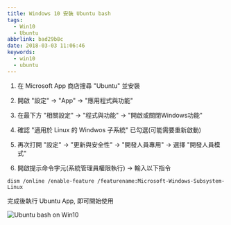 ```yaml
---
title: Windows 10 安裝 Ubuntu bash
tags:
  - Win10
  - Ubuntu
abbrlink: bad29b8c
date: 2018-03-03 11:06:46
keywords:
  - win10
  - ubuntu
---
```


1. 在 Microsoft App 商店搜尋 "Ubuntu" 並安裝

2. 開啟 "設定" -> "App" -> "應用程式與功能"

3. 在最下方 "相關設定" -> "程式與功能" -> "開啟或關閉Windows功能"

4. 確認 "適用於 Linux 的 Windwos 子系統" 已勾選(可能需要重新啟動)

5. 再次打開 "設定" -> "更新與安全性" -> "開發人員專用" -> 選擇 "開發人員模式"

6. 開啟提示命令字元(系統管理員權限執行) -> 輸入以下指令

```shell
dism /online /enable-feature /featurename:Microsoft-Windows-Subsystem-Linux
```

完成後執行 Ubuntu App, 即可開始使用

![Ubuntu bash on Win10](https://res.cloudinary.com/driftkingtw/image/upload/v1520047838/blog/2018/03/03/Windows-10-安裝-Ubuntu-bash/ubuntu.png)
